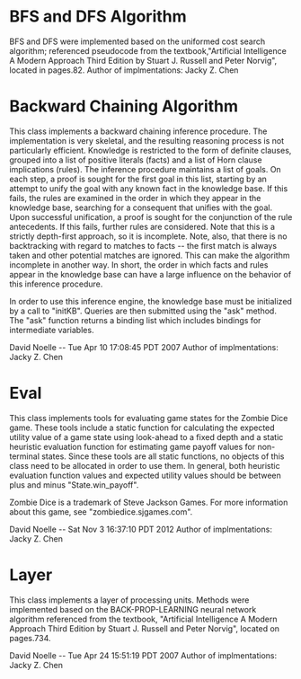 # BFS and DFS Algorithm

BFS and DFS were implemented based on the uniformed cost search algorithm; referenced pseudocode from the textbook,"Artificial Intelligence A Modern Approach Third Edition by Stuart J. Russell and Peter Norvig", located in pages.82.
Author of implmentations: Jacky Z. Chen

# Backward Chaining Algorithm

 This class implements a backward chaining inference procedure.  The
 implementation is very skeletal, and the resulting reasoning process is
 not particularly efficient.  Knowledge is restricted to the form of
 definite clauses, grouped into a list of positive literals (facts) and
 a list of Horn clause implications (rules).  The inference procedure
 maintains a list of goals.  On each step, a proof is sought for the
 first goal in this list, starting by an attempt to unify the goal with
 any known fact in the knowledge base.  If this fails, the rules are
 examined in the order in which they appear in the knowledge base, searching
 for a consequent that unifies with the goal.  Upon successful unification,
 a proof is sought for the conjunction of the rule antecedents.  If this
 fails, further rules are considered.  Note that this is a strictly
 depth-first approach, so it is incomplete.  Note, also, that there is
 no backtracking with regard to matches to facts -- the first match is
 always taken and other potential matches are ignored.  This can make
 the algorithm incomplete in another way.  In short, the order in which
 facts and rules appear in the knowledge base can have a large influence
 on the behavior of this inference procedure.
 
 In order to use this inference engine, the knowledge base must be
 initialized by a call to "initKB".  Queries are then submitted using the
 "ask" method.  The "ask" function returns a binding list which includes
 bindings for intermediate variables.
  
 David Noelle -- Tue Apr 10 17:08:45 PDT 2007
 Author of implmentations: Jacky Z. Chen

# Eval

 This class implements tools for evaluating game states for the Zombie
 Dice game.  These tools include a static function for calculating
 the expected utility value of a game state using look-ahead to a 
 fixed depth and a static heuristic evaluation function for estimating
 game payoff values for non-terminal states.  Since these tools are
 all static functions, no objects of this class need to be allocated in
 order to use them.  In general, both heuristic evaluation function
 values and expected utility values should be between plus and minus
 "State.win_payoff".

 Zombie Dice is a trademark of Steve Jackson Games.  For more information
 about this game, see "zombiedice.sjgames.com".
 
 David Noelle -- Sat Nov  3 16:37:10 PDT 2012
 Author of implmentations: Jacky Z. Chen
 
 # Layer
 
 This class implements a layer of processing units.
 Methods were implemented based on the BACK-PROP-LEARNING neural network algorithm referenced from the textbook,
 "Artificial Intelligence A Modern Approach Third Edition by Stuart J. Russell and Peter Norvig", located on pages.734.
 
 David Noelle -- Tue Apr 24 15:51:19 PDT 2007
 Author of implmentations: Jacky Z. Chen
